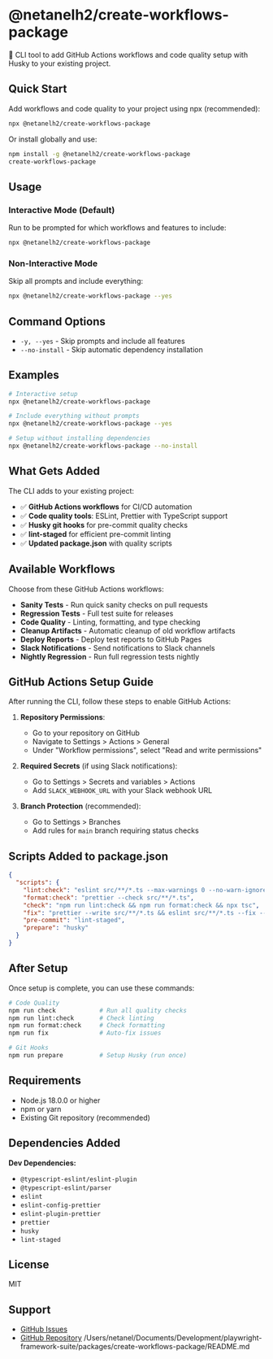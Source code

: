 # @netanelh2/create-workflows-package

🚀 CLI tool to add GitHub Actions workflows and code quality setup with Husky to your existing project.

## Quick Start

Add workflows and code quality to your project using npx (recommended):

```bash
npx @netanelh2/create-workflows-package
```

Or install globally and use:

```bash
npm install -g @netanelh2/create-workflows-package
create-workflows-package
```

## Usage

### Interactive Mode (Default)

Run to be prompted for which workflows and features to include:

```bash
npx @netanelh2/create-workflows-package
```

### Non-Interactive Mode

Skip all prompts and include everything:

```bash
npx @netanelh2/create-workflows-package --yes
```

## Command Options

- `-y, --yes` - Skip prompts and include all features
- `--no-install` - Skip automatic dependency installation

## Examples

```bash
# Interactive setup
npx @netanelh2/create-workflows-package

# Include everything without prompts
npx @netanelh2/create-workflows-package --yes

# Setup without installing dependencies
npx @netanelh2/create-workflows-package --no-install
```

## What Gets Added

The CLI adds to your existing project:

- ✅ **GitHub Actions workflows** for CI/CD automation
- ✅ **Code quality tools**: ESLint, Prettier with TypeScript support
- ✅ **Husky git hooks** for pre-commit quality checks
- ✅ **lint-staged** for efficient pre-commit linting
- ✅ **Updated package.json** with quality scripts

## Available Workflows

Choose from these GitHub Actions workflows:

- **Sanity Tests** - Run quick sanity checks on pull requests
- **Regression Tests** - Full test suite for releases
- **Code Quality** - Linting, formatting, and type checking
- **Cleanup Artifacts** - Automatic cleanup of old workflow artifacts
- **Deploy Reports** - Deploy test reports to GitHub Pages
- **Slack Notifications** - Send notifications to Slack channels
- **Nightly Regression** - Run full regression tests nightly

## GitHub Actions Setup Guide

After running the CLI, follow these steps to enable GitHub Actions:

1. **Repository Permissions**:
   - Go to your repository on GitHub
   - Navigate to Settings > Actions > General
   - Under "Workflow permissions", select "Read and write permissions"

2. **Required Secrets** (if using Slack notifications):
   - Go to Settings > Secrets and variables > Actions
   - Add `SLACK_WEBHOOK_URL` with your Slack webhook URL

3. **Branch Protection** (recommended):
   - Go to Settings > Branches
   - Add rules for `main` branch requiring status checks

## Scripts Added to package.json

```json
{
  "scripts": {
    "lint:check": "eslint src/**/*.ts --max-warnings 0 --no-warn-ignored",
    "format:check": "prettier --check src/**/*.ts",
    "check": "npm run lint:check && npm run format:check && npx tsc",
    "fix": "prettier --write src/**/*.ts && eslint src/**/*.ts --fix --no-warn-ignored",
    "pre-commit": "lint-staged",
    "prepare": "husky"
  }
}
```

## After Setup

Once setup is complete, you can use these commands:

```bash
# Code Quality
npm run check            # Run all quality checks
npm run lint:check       # Check linting
npm run format:check     # Check formatting
npm run fix              # Auto-fix issues

# Git Hooks
npm run prepare          # Setup Husky (run once)
```

## Requirements

- Node.js 18.0.0 or higher
- npm or yarn
- Existing Git repository (recommended)

## Dependencies Added

**Dev Dependencies:**

- `@typescript-eslint/eslint-plugin`
- `@typescript-eslint/parser`
- `eslint`
- `eslint-config-prettier`
- `eslint-plugin-prettier`
- `prettier`
- `husky`
- `lint-staged`

## License

MIT

## Support

- [GitHub Issues](https://github.com/NetanelH2/playwright-framework-suite/issues)
- [GitHub Repository](https://github.com/NetanelH2/playwright-framework-suite)</content>
  <parameter name="filePath">/Users/netanel/Documents/Development/playwright-framework-suite/packages/create-workflows-package/README.md
